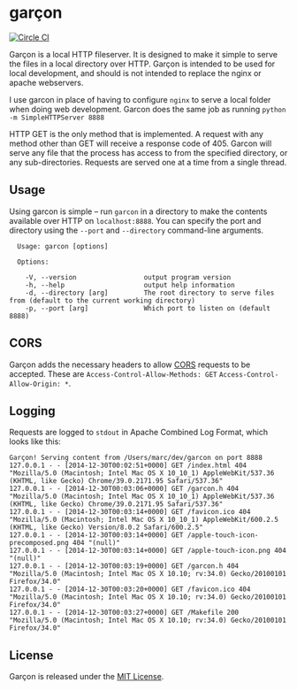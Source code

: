 # garçon

[![Circle CI](https://circleci.com/gh/marcomorain/garcon.svg?style=svg)](https://circleci.com/gh/marcomorain/garcon)

Garçon is a local HTTP fileserver. It is designed to make it simple to serve the files in a local directory over HTTP. Garçon is intended to be used for local development, and should is not intended to replace the nginx or apache webservers.

I use garcon in place of having to configure `nginx` to serve a local folder when doing web development. Garcon does the same job as running `python -m SimpleHTTPServer 8888`

HTTP GET is the only method that is implemented. A request with any method other than GET will receive a response code of 405. Garcon will serve any file that the process has access to from the specified directory, or any sub-directories. Requests are served one at a time from a single thread.

## Usage

Using garcon is simple – run `garcon` in a directory to make the contents available over HTTP on `localhost:8888`. You can specify the port and directory using the `--port` and `--directory` command-line arguments.

```
  Usage: garcon [options]

  Options:

    -V, --version                 output program version
    -h, --help                    output help information
    -d, --directory [arg]         The root directory to serve files from (default to the current working directory)
    -p, --port [arg]              Which port to listen on (default 8888)
```

## CORS
Garçon adds the necessary headers to allow [CORS](http://en.wikipedia.org/wiki/Cross-origin_resource_sharing) requests to be accepted. These are `Access-Control-Allow-Methods: GET` `Access-Control-Allow-Origin: *`.

## Logging
Requests are logged to `stdout` in Apache Combined Log Format, which looks like this:

```
Garçon! Serving content from /Users/marc/dev/garcon on port 8888
127.0.0.1 - - [2014-12-30T00:02:51+0000] GET /index.html 404 "Mozilla/5.0 (Macintosh; Intel Mac OS X 10_10_1) AppleWebKit/537.36 (KHTML, like Gecko) Chrome/39.0.2171.95 Safari/537.36"
127.0.0.1 - - [2014-12-30T00:03:06+0000] GET /garcon.h 404 "Mozilla/5.0 (Macintosh; Intel Mac OS X 10_10_1) AppleWebKit/537.36 (KHTML, like Gecko) Chrome/39.0.2171.95 Safari/537.36"
127.0.0.1 - - [2014-12-30T00:03:14+0000] GET /favicon.ico 404 "Mozilla/5.0 (Macintosh; Intel Mac OS X 10_10_1) AppleWebKit/600.2.5 (KHTML, like Gecko) Version/8.0.2 Safari/600.2.5"
127.0.0.1 - - [2014-12-30T00:03:14+0000] GET /apple-touch-icon-precomposed.png 404 "(null)"
127.0.0.1 - - [2014-12-30T00:03:14+0000] GET /apple-touch-icon.png 404 "(null)"
127.0.0.1 - - [2014-12-30T00:03:19+0000] GET /garcon.h 404 "Mozilla/5.0 (Macintosh; Intel Mac OS X 10.10; rv:34.0) Gecko/20100101 Firefox/34.0"
127.0.0.1 - - [2014-12-30T00:03:20+0000] GET /favicon.ico 404 "Mozilla/5.0 (Macintosh; Intel Mac OS X 10.10; rv:34.0) Gecko/20100101 Firefox/34.0"
127.0.0.1 - - [2014-12-30T00:03:27+0000] GET /Makefile 200 "Mozilla/5.0 (Macintosh; Intel Mac OS X 10.10; rv:34.0) Gecko/20100101 Firefox/34.0"
```
## License

Garçon is released under the [MIT License](LICENSE).
